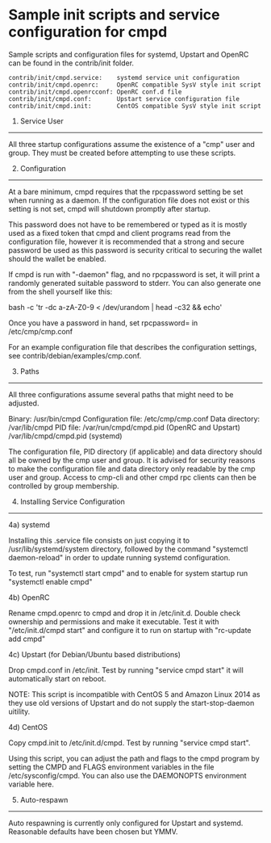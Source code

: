 Sample init scripts and service configuration for cmpd
==========================================================

Sample scripts and configuration files for systemd, Upstart and OpenRC
can be found in the contrib/init folder.

    contrib/init/cmpd.service:    systemd service unit configuration
    contrib/init/cmpd.openrc:     OpenRC compatible SysV style init script
    contrib/init/cmpd.openrcconf: OpenRC conf.d file
    contrib/init/cmpd.conf:       Upstart service configuration file
    contrib/init/cmpd.init:       CentOS compatible SysV style init script

1. Service User
---------------------------------

All three startup configurations assume the existence of a "cmp" user
and group.  They must be created before attempting to use these scripts.

2. Configuration
---------------------------------

At a bare minimum, cmpd requires that the rpcpassword setting be set
when running as a daemon.  If the configuration file does not exist or this
setting is not set, cmpd will shutdown promptly after startup.

This password does not have to be remembered or typed as it is mostly used
as a fixed token that cmpd and client programs read from the configuration
file, however it is recommended that a strong and secure password be used
as this password is security critical to securing the wallet should the
wallet be enabled.

If cmpd is run with "-daemon" flag, and no rpcpassword is set, it will
print a randomly generated suitable password to stderr.  You can also
generate one from the shell yourself like this:

bash -c 'tr -dc a-zA-Z0-9 < /dev/urandom | head -c32 && echo'

Once you have a password in hand, set rpcpassword= in /etc/cmp/cmp.conf

For an example configuration file that describes the configuration settings,
see contrib/debian/examples/cmp.conf.

3. Paths
---------------------------------

All three configurations assume several paths that might need to be adjusted.

Binary:              /usr/bin/cmpd
Configuration file:  /etc/cmp/cmp.conf
Data directory:      /var/lib/cmpd
PID file:            /var/run/cmpd/cmpd.pid (OpenRC and Upstart)
                     /var/lib/cmpd/cmpd.pid (systemd)

The configuration file, PID directory (if applicable) and data directory
should all be owned by the cmp user and group.  It is advised for security
reasons to make the configuration file and data directory only readable by the
cmp user and group.  Access to cmp-cli and other cmpd rpc clients
can then be controlled by group membership.

4. Installing Service Configuration
-----------------------------------

4a) systemd

Installing this .service file consists on just copying it to
/usr/lib/systemd/system directory, followed by the command
"systemctl daemon-reload" in order to update running systemd configuration.

To test, run "systemctl start cmpd" and to enable for system startup run
"systemctl enable cmpd"

4b) OpenRC

Rename cmpd.openrc to cmpd and drop it in /etc/init.d.  Double
check ownership and permissions and make it executable.  Test it with
"/etc/init.d/cmpd start" and configure it to run on startup with
"rc-update add cmpd"

4c) Upstart (for Debian/Ubuntu based distributions)

Drop cmpd.conf in /etc/init.  Test by running "service cmpd start"
it will automatically start on reboot.

NOTE: This script is incompatible with CentOS 5 and Amazon Linux 2014 as they
use old versions of Upstart and do not supply the start-stop-daemon uitility.

4d) CentOS

Copy cmpd.init to /etc/init.d/cmpd. Test by running "service cmpd start".

Using this script, you can adjust the path and flags to the cmpd program by
setting the CMPD and FLAGS environment variables in the file
/etc/sysconfig/cmpd. You can also use the DAEMONOPTS environment variable here.

5. Auto-respawn
-----------------------------------

Auto respawning is currently only configured for Upstart and systemd.
Reasonable defaults have been chosen but YMMV.
